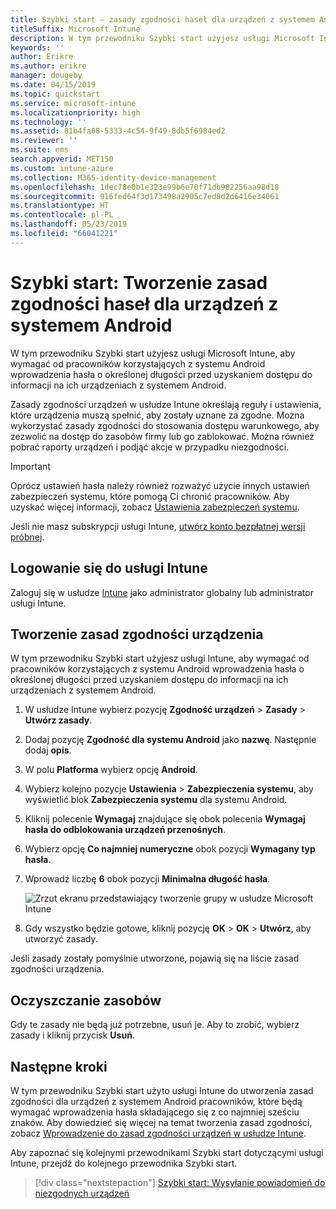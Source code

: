 ```yaml
---
title: Szybki start — zasady zgodności haseł dla urządzeń z systemem Android
titleSuffix: Microsoft Intune
description: W tym przewodniku Szybki start użyjesz usługi Microsoft Intune do ustawienia długości hasła wymaganej w przypadku urządzeń z systemem Android.
keywords: ''
author: Erikre
ms.author: erikre
manager: dougeby
ms.date: 04/15/2019
ms.topic: quickstart
ms.service: microsoft-intune
ms.localizationpriority: high
ms.technology: ''
ms.assetid: 81b4fa08-5333-4c54-9f49-8db5f6984ed2
ms.reviewer: ''
ms.suite: ems
search.appverid: MET150
ms.custom: intune-azure
ms.collection: M365-identity-device-management
ms.openlocfilehash: 1dec78e0b1e323e99b6e70f71db982256aa98d18
ms.sourcegitcommit: 916fed64f3d173498a2905c7ed8d2d6416e34061
ms.translationtype: HT
ms.contentlocale: pl-PL
ms.lasthandoff: 05/23/2019
ms.locfileid: "66041221"
---
```

# <a name="quickstart-create-a-password-compliance-policy-for-android-devices"></a>Szybki start: Tworzenie zasad zgodności haseł dla urządzeń z systemem Android

W tym przewodniku Szybki start użyjesz usługi Microsoft Intune, aby wymagać od pracowników korzystających z systemu Android wprowadzenia hasła o określonej długości przed uzyskaniem dostępu do informacji na ich urządzeniach z systemem Android. 

Zasady zgodności urządzeń w usłudze Intune określają reguły i ustawienia, które urządzenia muszą spełnić, aby zostały uznane za zgodne. Można wykorzystać zasady zgodności do stosowania dostępu warunkowego, aby zezwolić na dostęp do zasobów firmy lub go zablokować. Można również pobrać raporty urządzeń i podjąć akcje w przypadku niezgodności.

> [!IMPORTANT]
> Oprócz ustawień hasła należy również rozważyć użycie innych ustawień zabezpieczeń systemu, które pomogą Ci chronić pracowników. Aby uzyskać więcej informacji, zobacz [Ustawienia zabezpieczeń systemu](compliance-policy-create-android-for-work.md).

Jeśli nie masz subskrypcji usługi Intune, [utwórz konto bezpłatnej wersji próbnej](free-trial-sign-up.md).

## <a name="sign-in-to-intune"></a>Logowanie się do usługi Intune

Zaloguj się w usłudze [Intune](https://aka.ms/intuneportal) jako administrator globalny lub administrator usługi Intune. 

## <a name="create-a-device-compliance-policy"></a>Tworzenie zasad zgodności urządzenia

W tym przewodniku Szybki start użyjesz usługi Intune, aby wymagać od pracowników korzystających z systemu Android wprowadzenia hasła o określonej długości przed uzyskaniem dostępu do informacji na ich urządzeniach z systemem Android.

1. W usłudze Intune wybierz pozycję **Zgodność urządzeń** > **Zasady** > **Utwórz zasady**.
2. Dodaj pozycję **Zgodność dla systemu Android** jako **nazwę**. Następnie dodaj **opis**.
3. W polu **Platforma** wybierz opcję **Android**. 
4. Wybierz kolejno pozycje **Ustawienia** > **Zabezpieczenia systemu**, aby wyświetlić blok **Zabezpieczenia systemu** dla systemu Android.
5. Kliknij polecenie **Wymagaj** znajdujące się obok polecenia **Wymagaj hasła do odblokowania urządzeń przenośnych**.
6. Wybierz opcję **Co najmniej numeryczne** obok pozycji **Wymagany typ hasła**.
7. Wprowadź liczbę **6** obok pozycji **Minimalna długość hasła**. 

    ![Zrzut ekranu przedstawiający tworzenie grupy w usłudze Microsoft Intune](media/quickstart-set-password-length-android/quickstart-set-password-length-android-01.png)

7. Gdy wszystko będzie gotowe, kliknij pozycję **OK** > **OK** > **Utwórz**, aby utworzyć zasady.

Jeśli zasady zostały pomyślnie utworzone, pojawią się na liście zasad zgodności urządzenia. 

## <a name="clean-up-resources"></a>Oczyszczanie zasobów

Gdy te zasady nie będą już potrzebne, usuń je. Aby to zrobić, wybierz zasady i kliknij przycisk **Usuń**.

## <a name="next-steps"></a>Następne kroki

W tym przewodniku Szybki start użyto usługi Intune do utworzenia zasad zgodności dla urządzeń z systemem Android pracowników, które będą wymagać wprowadzenia hasła składającego się z co najmniej sześciu znaków. Aby dowiedzieć się więcej na temat tworzenia zasad zgodności, zobacz [Wprowadzenie do zasad zgodności urządzeń w usłudze Intune](device-compliance-get-started.md).

Aby zapoznać się kolejnymi przewodnikami Szybki start dotyczącymi usługi Intune, przejdź do kolejnego przewodnika Szybki start.

> [!div class="nextstepaction"]
> [Szybki start: Wysyłanie powiadomień do niezgodnych urządzeń](quickstart-send-notification.md)
